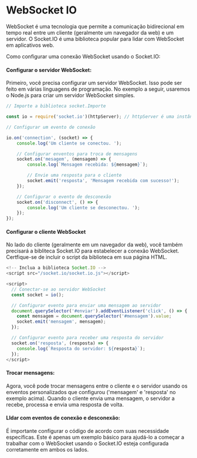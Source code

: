# WebSocket IO

WebSocket é uma tecnologia que permite a comunicação bidirecional em tempo real entre um cliente (geralmente um navegador da web) e um servidor. O Socket.IO é uma biblioteca popular para lidar com WebSocket em aplicativos web.

Como configurar uma conexão WebSocket usando o Socket.IO: 

#### Configurar o servidor WebSocket:

Primeiro, você precisa configurar um servidor WebSocket. Isso pode ser feito em várias linguagens de programação. No exemplo a seguir, usaremos o Node.js para criar um servidor WebSocket simples.

```javascript
// Importe a biblioteca socket.Importe

const io = require('socket.io')(httpServer); // httpServer é uma instância do servidor httpServer

// Configurar um evento de conexão 

io.on('connection', (socket) => {
    console.log('Um cliente se conectou. ');

    // Configurar enventos para troca de mensagens 
    socket.on('mesagem', (mensagem) => {
        console.log(`Mensagem recebida: ${mensagem}`);

        // Envie uma resposta para o cliente
        socket.emit('resposta', 'Mensagem recebida com sucesso!');
    });

    // Configurar o evento de desconexão 
    socket.on('disconnect', () => {
        console.log('Um cliente se desconectou. ');
    });
});
```

#### Configurar o cliente WebSocket

No lado do cliente (geralmente em um navegador da web), você também precisará a bibliteca Socket.IO para estabelecer a conexão WebSocket. Certfique-se de incluir o script da biblioteca em sua página HTML.

```javascript
<!-- Inclua a biblioteca Socket.IO -->
<script src="/socket.io/socket.io.js"></script>

<script>
  // Conectar-se ao servidor WebSocket
  const socket = io();

  // Configurar evento para enviar uma mensagem ao servidor
  document.querySelector('#enviar').addEventListener('click', () => {
    const mensagem = document.querySelector('#mensagem').value;
    socket.emit('mensagem', mensagem);
  });

  // Configurar evento para receber uma resposta do servidor
  socket.on('resposta', (resposta) => {
    console.log(`Resposta do servidor: ${resposta}`);
  });
</script>
```

#### Trocar mensagens:

Agora, você pode trocar mensagens entre o cliente e o servidor usando os enventos personalizados que configurou ('mensagem' e 'resposta' no exemplo acima).
Quando o cliente envia uma mensagem, o servidor a recebe, processa e envia uma resposta de volta. 

#### LIdar com eventos de conexão e desconexão:

É importante configurar o código de acordo com suas necessidade específicas. Este é apenas um exemplo básico para ajudá-lo a começar a trabalhar com o WebSocket usando o Socket.IO esteja configurada corretamente em ambos os lados. 
